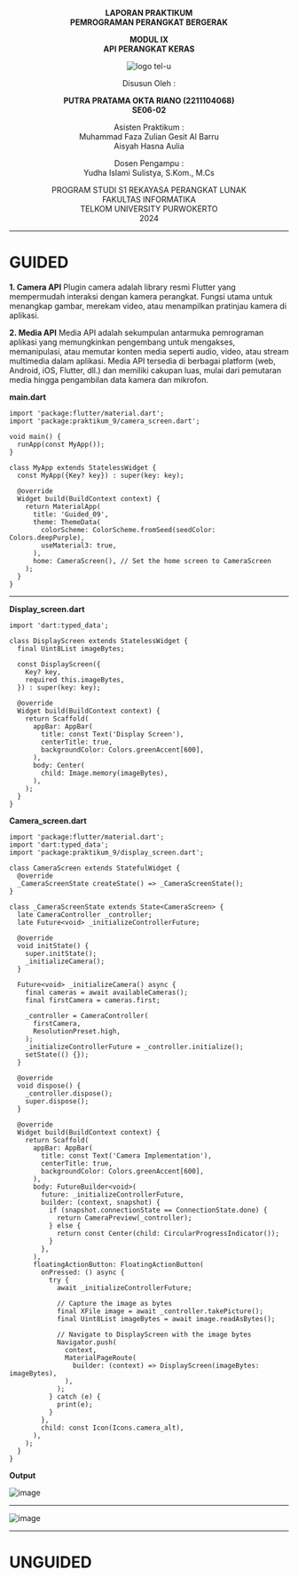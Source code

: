 <div align="center">
  
**LAPORAN PRAKTIKUM**  
**PEMROGRAMAN PERANGKAT BERGERAK**

**MODUL IX**  
**API PERANGKAT KERAS**

![logo tel-u](https://github.com/user-attachments/assets/3a44181d-9c92-47f6-8cf0-87755117fd99)

Disusun Oleh :

**PUTRA PRATAMA OKTA RIANO (2211104068)**  
**SE06-02**

Asisten Praktikum :  
Muhammad Faza Zulian Gesit Al Barru  
Aisyah Hasna Aulia

Dosen Pengampu :  
Yudha Islami Sulistya, S.Kom., M.Cs

PROGRAM STUDI S1 REKAYASA PERANGKAT LUNAK  
FAKULTAS INFORMATIKA  
TELKOM UNIVERSITY PURWOKERTO  
2024

</div>

---

# GUIDED


**1. Camera API**
Plugin camera adalah library resmi Flutter yang mempermudah interaksi dengan kamera perangkat.
Fungsi utama untuk menangkap gambar, merekam video, atau menampilkan pratinjau kamera di aplikasi.

**2. Media API**
Media API adalah sekumpulan antarmuka pemrograman aplikasi yang memungkinkan pengembang untuk mengakses, memanipulasi, atau memutar konten media seperti audio, video, atau stream multimedia dalam aplikasi. Media API tersedia di berbagai platform (web, Android, iOS, Flutter, dll.) dan memiliki cakupan luas, mulai dari pemutaran media hingga pengambilan data kamera dan mikrofon.


**main.dart**
```
import 'package:flutter/material.dart';
import 'package:praktikum_9/camera_screen.dart';

void main() {
  runApp(const MyApp());
}

class MyApp extends StatelessWidget {
  const MyApp({Key? key}) : super(key: key);

  @override
  Widget build(BuildContext context) {
    return MaterialApp(
      title: 'Guided_09',
      theme: ThemeData(
        colorScheme: ColorScheme.fromSeed(seedColor: Colors.deepPurple),
        useMaterial3: true,
      ),
      home: CameraScreen(), // Set the home screen to CameraScreen
    );
  }
}

```


---


**Display_screen.dart**
```import 'package:flutter/material.dart';
import 'dart:typed_data';

class DisplayScreen extends StatelessWidget {
  final Uint8List imageBytes;

  const DisplayScreen({
    Key? key,
    required this.imageBytes,
  }) : super(key: key);

  @override
  Widget build(BuildContext context) {
    return Scaffold(
      appBar: AppBar(
        title: const Text('Display Screen'),
        centerTitle: true,
        backgroundColor: Colors.greenAccent[600],
      ),
      body: Center(
        child: Image.memory(imageBytes),
      ),
    );
  }
}

```

**Camera_screen.dart**

```import 'package:camera/camera.dart';
import 'package:flutter/material.dart';
import 'dart:typed_data';
import 'package:praktikum_9/display_screen.dart';

class CameraScreen extends StatefulWidget {
  @override
  _CameraScreenState createState() => _CameraScreenState();
}

class _CameraScreenState extends State<CameraScreen> {
  late CameraController _controller;
  late Future<void> _initializeControllerFuture;

  @override
  void initState() {
    super.initState();
    _initializeCamera();
  }

  Future<void> _initializeCamera() async {
    final cameras = await availableCameras();
    final firstCamera = cameras.first;

    _controller = CameraController(
      firstCamera,
      ResolutionPreset.high,
    );
    _initializeControllerFuture = _controller.initialize();
    setState(() {});
  }

  @override
  void dispose() {
    _controller.dispose();
    super.dispose();
  }

  @override
  Widget build(BuildContext context) {
    return Scaffold(
      appBar: AppBar(
        title: const Text('Camera Implementation'),
        centerTitle: true,
        backgroundColor: Colors.greenAccent[600],
      ),
      body: FutureBuilder<void>(
        future: _initializeControllerFuture,
        builder: (context, snapshot) {
          if (snapshot.connectionState == ConnectionState.done) {
            return CameraPreview(_controller);
          } else {
            return const Center(child: CircularProgressIndicator());
          }
        },
      ),
      floatingActionButton: FloatingActionButton(
        onPressed: () async {
          try {
            await _initializeControllerFuture;

            // Capture the image as bytes
            final XFile image = await _controller.takePicture();
            final Uint8List imageBytes = await image.readAsBytes();

            // Navigate to DisplayScreen with the image bytes
            Navigator.push(
              context,
              MaterialPageRoute(
                builder: (context) => DisplayScreen(imageBytes: imageBytes),
              ),
            );
          } catch (e) {
            print(e);
          }
        },
        child: const Icon(Icons.camera_alt),
      ),
    );
  }
}

```

**Output**

![image](https://github.com/user-attachments/assets/5d5619e2-28a3-45c5-a025-35c11199f289)



---

![image](https://github.com/user-attachments/assets/08a7913a-aff3-4223-b2b4-40215bfa70be)


---



# UNGUIDED

